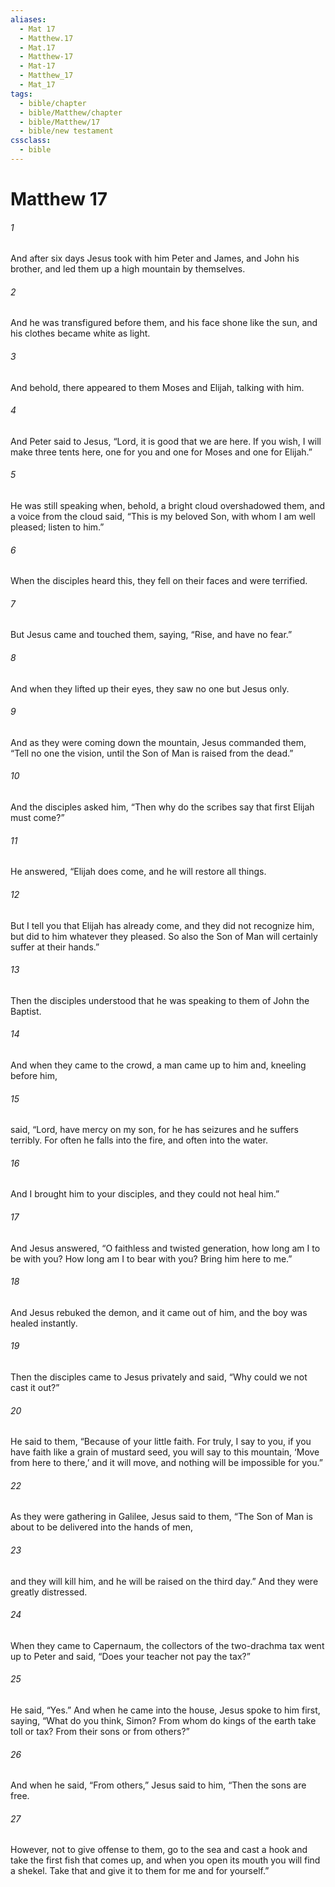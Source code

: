 ```yaml
---
aliases:
  - Mat 17
  - Matthew.17
  - Mat.17
  - Matthew-17
  - Mat-17
  - Matthew_17
  - Mat_17
tags:
  - bible/chapter
  - bible/Matthew/chapter
  - bible/Matthew/17
  - bible/new testament
cssclass:
  - bible
---
```


# Matthew 17

###### 1
And after six days Jesus took with him Peter and James, and John his brother, and led them up a high mountain by themselves.
###### 2
And he was transfigured before them, and his face shone like the sun, and his clothes became white as light.
###### 3
And behold, there appeared to them Moses and Elijah, talking with him.
###### 4
And Peter said to Jesus, “Lord, it is good that we are here. If you wish, I will make three tents here, one for you and one for Moses and one for Elijah.”
###### 5
He was still speaking when, behold, a bright cloud overshadowed them, and a voice from the cloud said, “This is my beloved Son, with whom I am well pleased; listen to him.”
###### 6
When the disciples heard this, they fell on their faces and were terrified.
###### 7
But Jesus came and touched them, saying, “Rise, and have no fear.”
###### 8
And when they lifted up their eyes, they saw no one but Jesus only.
###### 9
And as they were coming down the mountain, Jesus commanded them, “Tell no one the vision, until the Son of Man is raised from the dead.”
###### 10
And the disciples asked him, “Then why do the scribes say that first Elijah must come?”
###### 11
He answered, “Elijah does come, and he will restore all things.
###### 12
But I tell you that Elijah has already come, and they did not recognize him, but did to him whatever they pleased. So also the Son of Man will certainly suffer at their hands.”
###### 13
Then the disciples understood that he was speaking to them of John the Baptist.
###### 14
And when they came to the crowd, a man came up to him and, kneeling before him,
###### 15
said, “Lord, have mercy on my son, for he has seizures and he suffers terribly. For often he falls into the fire, and often into the water.
###### 16
And I brought him to your disciples, and they could not heal him.”
###### 17
And Jesus answered, “O faithless and twisted generation, how long am I to be with you? How long am I to bear with you? Bring him here to me.”
###### 18
And Jesus rebuked the demon, and it came out of him, and the boy was healed instantly.
###### 19
Then the disciples came to Jesus privately and said, “Why could we not cast it out?”
###### 20
He said to them, “Because of your little faith. For truly, I say to you, if you have faith like a grain of mustard seed, you will say to this mountain, ‘Move from here to there,’ and it will move, and nothing will be impossible for you.”
###### 22
As they were gathering in Galilee, Jesus said to them, “The Son of Man is about to be delivered into the hands of men,
###### 23
and they will kill him, and he will be raised on the third day.” And they were greatly distressed.
###### 24
When they came to Capernaum, the collectors of the two-drachma tax went up to Peter and said, “Does your teacher not pay the tax?”
###### 25
He said, “Yes.” And when he came into the house, Jesus spoke to him first, saying, “What do you think, Simon? From whom do kings of the earth take toll or tax? From their sons or from others?”
###### 26
And when he said, “From others,” Jesus said to him, “Then the sons are free.
###### 27
However, not to give offense to them, go to the sea and cast a hook and take the first fish that comes up, and when you open its mouth you will find a shekel.  Take that and give it to them for me and for yourself.”



